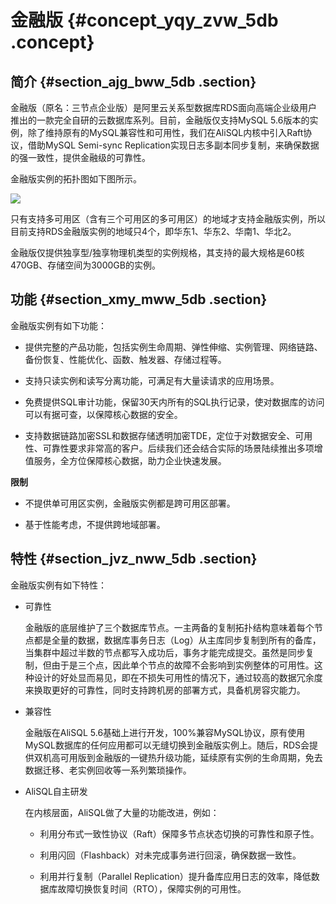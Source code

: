 # 金融版 {#concept_yqy_zvw_5db .concept}

## 简介 {#section_ajg_bww_5db .section}

金融版（原名：三节点企业版）是阿里云关系型数据库RDS面向高端企业级用户推出的一款完全自研的云数据库系列。目前，金融版仅支持MySQL 5.6版本的实例，除了维持原有的MySQL兼容性和可用性，我们在AliSQL内核中引入Raft协议，借助MySQL Semi-sync Replication实现日志多副本同步复制，来确保数据的强一致性，提供金融级的可靠性。

金融版实例的拓扑图如下图所示。

![](http://static-aliyun-doc.oss-cn-hangzhou.aliyuncs.com/assets/img/7789/1362_zh-CN.png)

只有支持多可用区（含有三个可用区的多可用区）的地域才支持金融版实例，所以目前支持RDS金融版实例的地域只4个，即华东1、华东2、华南1、华北2。

金融版仅提供独享型/独享物理机类型的实例规格，其支持的最大规格是60核470GB、存储空间为3000GB的实例。

## 功能 {#section_xmy_mww_5db .section}

金融版实例有如下功能：

-   提供完整的产品功能，包括实例生命周期、弹性伸缩、实例管理、网络链路、备份恢复、性能优化、函数、触发器、存储过程等。

-   支持只读实例和读写分离功能，可满足有大量读请求的应用场景。

-   免费提供SQL审计功能，保留30天内所有的SQL执行记录，使对数据库的访问可以有据可查，以保障核心数据的安全。

-   支持数据链路加密SSL和数据存储透明加密TDE，定位于对数据安全、可用性、可靠性要求非常高的客户。后续我们还会结合实际的场景陆续推出多项增值服务，全方位保障核心数据，助力企业快速发展。


**限制**

-   不提供单可用区实例，金融版实例都是跨可用区部署。

-   基于性能考虑，不提供跨地域部署。


## 特性 {#section_jvz_nww_5db .section}

金融版实例有如下特性：

-   可靠性

    金融版的底层维护了三个数据库节点。一主两备的复制拓扑结构意味着每个节点都是全量的数据，数据库事务日志（Log）从主库同步复制到所有的备库，当集群中超过半数的节点都写入成功后，事务才能完成提交。虽然是同步复制，但由于是三个点，因此单个节点的故障不会影响到实例整体的可用性。这种设计的好处显而易见，即在不损失可用性的情况下，通过较高的数据冗余度来换取更好的可靠性，同时支持跨机房的部署方式，具备机房容灾能力。

-   兼容性

    金融版在AliSQL 5.6基础上进行开发，100%兼容MySQL协议，原有使用MySQL数据库的任何应用都可以无缝切换到金融版实例上。随后，RDS会提供双机高可用版到金融版的一键热升级功能，延续原有实例的生命周期，免去数据迁移、老实例回收等一系列繁琐操作。

-   AliSQL自主研发

    在内核层面，AliSQL做了大量的功能改进，例如：

    -   利用分布式一致性协议（Raft）保障多节点状态切换的可靠性和原子性。

    -   利用闪回（Flashback）对未完成事务进行回滚，确保数据一致性。

    -   利用并行复制（Parallel Replication）提升备库应用日志的效率，降低数据库故障切换恢复时间（RTO），保障实例的可用性。


